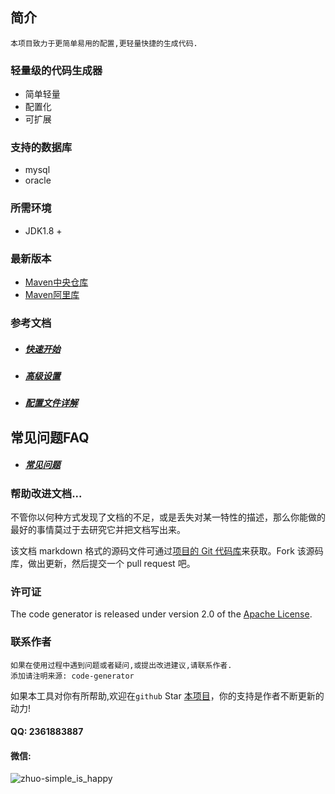 ## 简介

```
本项目致力于更简单易用的配置,更轻量快捷的生成代码.
```

### 轻量级的代码生成器

* 简单轻量
* 配置化
* 可扩展

### 支持的数据库

* mysql
* oracle

### 所需环境

* JDK1.8 +

### 最新版本

- [Maven中央仓库](https://search.maven.org/search?q=com.github.zhuyizhuo)
- [Maven阿里库](http://maven.aliyun.com/mvn/search)

### 参考文档

- ##### [快速开始](./docs/quickstart.md)

- ##### [高级设置](./docs/advanced-settings.md)

- ##### [配置文件详解](./docs/config-v1.2.md)

## 常见问题FAQ

- ##### [常见问题](./docs/faq.md)

### 帮助改进文档...

不管你以何种方式发现了文档的不足，或是丢失对某一特性的描述，那么你能做的最好的事情莫过于去研究它并把文档写出来。

该文档 markdown 格式的源码文件可通过[项目的 Git 代码库](https://github.com/zhuyizhuo/code-generator)来获取。Fork 该源码库，做出更新，然后提交一个 pull request 吧。

### 许可证

The code generator is released under version 2.0 of the [Apache License](http://www.apache.org/licenses/LICENSE-2.0).

### 联系作者

```
如果在使用过程中遇到问题或者疑问,或提出改进建议,请联系作者.
添加请注明来源: code-generator
```

如果本工具对你有所帮助,欢迎在`github` Star [本项目](https://github.com/zhuyizhuo/code-generator)，你的支持是作者不断更新的动力!

#### QQ: 2361883887

#### 微信:

![zhuo-simple_is_happy](https://raw.githubusercontent.com/zhuyizhuo/notes/master/pics/wechat.png)

